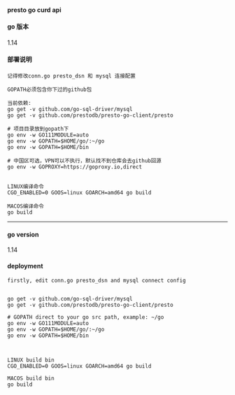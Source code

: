 #### presto go curd api  

#### go 版本
1.14


#### 部署说明 
```
记得修改conn.go presto_dsn 和 mysql 连接配置

GOPATH必须包含你下过的github包

当前依赖:
go get -v github.com/go-sql-driver/mysql
go get -v github.com/prestodb/presto-go-client/presto

# 项目目录放到gopath下
go env -w GO111MODULE=auto
go env -w GOPATH=$HOME/go/:~/go
go env -w GOPATH=$HOME/bin

# 中国区可选，VPN可以不执行，默认找不到仓库会去github回源
go env -w GOPROXY=https://goproxy.io,direct


LINUX编译命令
CGO_ENABLED=0 GOOS=linux GOARCH=amd64 go build

MACOS编译命令
go build
```

------------------------------------------------

#### go version
1.14


#### deployment
`firstly, edit conn.go presto_dsn and mysql connect config`

```

go get -v github.com/go-sql-driver/mysql
go get -v github.com/prestodb/presto-go-client/presto

# GOPATH direct to your go src path, example: ~/go
go env -w GO111MODULE=auto
go env -w GOPATH=$HOME/go/:~/go
go env -w GOPATH=$HOME/bin



LINUX build bin
CGO_ENABLED=0 GOOS=linux GOARCH=amd64 go build

MACOS build bin
go build
```

